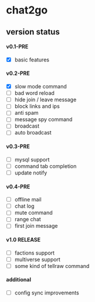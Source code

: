 # chat2go

## version status

#### v0.1-PRE
- [x] basic features

#### v0.2-PRE
- [x] slow mode command
- [ ] bad word reload
- [ ] hide join / leave message
- [ ] block links and ips
- [ ] anti spam
- [ ] message spy command
- [ ] broadcast
- [ ] auto broadcast

#### v0.3-PRE
- [ ] mysql support
- [ ] command tab completion
- [ ] update notify

#### v0.4-PRE
- [ ] offline mail
- [ ] chat log
- [ ] mute command
- [ ] range chat
- [ ] first join message

#### v1.0 RELEASE
- [ ] factions support
- [ ] multiverse support
- [ ] some kind of tellraw command

#### additional
- [ ] config sync improvements